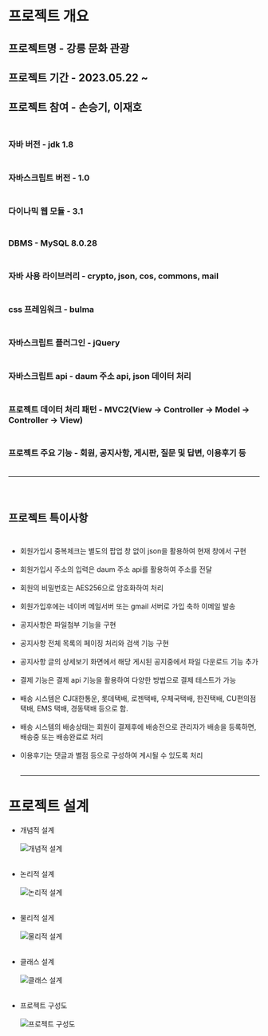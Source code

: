 # 프로젝트 개요
## 프로젝트명 - 강릉 문화 관광
## 프로젝트 기간 - 2023.05.22 ~
## 프로젝트 참여 - 손승기, 이재호<br><br>
### 자바 버전 - jdk 1.8<br><br>
### 자바스크립트 버전 - 1.0<br><br>
### 다이나믹 웹 모듈 - 3.1<br><br>
### DBMS - MySQL 8.0.28<br><br>
### 자바 사용 라이브러리 - crypto, json, cos, commons, mail<br><br>
### css 프레임워크 - bulma<br><br>
### 자바스크립트 플러그인 - jQuery<br><br>
### 자바스크립트 api - daum 주소 api, json 데이터 처리<br><br>
### 프로젝트 데이터 처리 패턴 - MVC2(View -> Controller -> Model -> Controller -> View)<br><br>
### 프로젝트 주요 기능 - 회원, 공지사항, 게시판, 질문 및 답변, 이용후기 등<br><br><hr><br>



## 프로젝트 특이사항<br><br>
- 회원가입시 중복체크는 별도의 팝업 창 없이 json을 활용하여 현재 창에서 구현<br><br>
- 회원가입시 주소의 입력은 daum 주소 api를 활용하여 주소를 전달<br><br>
- 회원의 비밀번호는 AES256으로 암호화하여 처리<br><br>
- 회원가입후에는 네이버 메일서버 또는 gmail 서버로 가입 축하 이메일 발송<br><br>
- 공지사항은 파일첨부 기능을 구현<br><br>
- 공지사항 전체 목록의 페이징 처리와 검색 기능 구현<br><br>
- 공지사항 글의 상세보기 화면에서 해당 게시된 공지중에서 파일 다운로드 기능 추가<br><br>
- 결제 기능은 결제 api 기능을 활용하여 다양한 방법으로 결제 테스트가 가능<br><br>
- 배송 시스템은 CJ대한통운, 롯데택배, 로젠택배, 우체국택배, 한진택배, CU편의점택배, EMS 택배, 경동택배 등으로 함.<br><br>
- 배송 시스템의 배송상태는 회원이 결제후에 배송전으로 관리자가 배송을 등록하면, 배송중 또는 배송완료로 처리<br><br>
- 이용후기는 댓글과 별점 등으로 구성하여 게시될 수 있도록 처리<br><br><hr>

# 프로젝트 설계
- 개념적 설계
<br><br>
![개념적 설계](./exam/usecase.png "개념적 설계")
<br><br>
- 논리적 설계
<br><br>
![논리적 설계](./exam/table.png "논리적 설계")
<br><br>
- 물리적 설게
<br><br>
![물리적 설계](./exam/erd.png "물리적 설계")
<br><br>
- 클래스 설계
<br><br>
![클래스 설계](./exam/pro02dto.jpg "클래스 설계")
<br><br>

- 프로젝트 구성도
<br><br>
![프로젝트 구성도](./exam/project.png "프로젝트 구성도")
